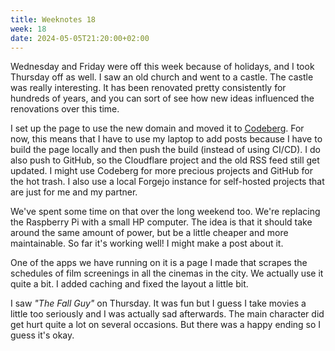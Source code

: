 ```yaml
---
title: Weeknotes 18
week: 18
date: 2024-05-05T21:20:00+02:00
---
```


Wednesday and Friday were off this week because of holidays, and I took Thursday off as well. I saw an old church and went to a castle. The castle was really interesting. It has been renovated pretty consistently for hundreds of years, and you can sort of see how new ideas influenced the renovations over this time.

I set up the page to use the new domain and moved it to [Codeberg](https://codeberg.org/). For now, this means that I have to use my laptop to add posts because I have to build the page locally and then push the build (instead of using CI/CD). I do also push to GitHub, so the Cloudflare project and the old RSS feed still get updated. I might use Codeberg for more precious projects and GitHub for the hot trash. I also use a local Forgejo instance for self-hosted projects that are just for me and my partner.

We've spent some time on that over the long weekend too. We're replacing the Raspberry Pi with a small HP computer. The idea is that it should take around the same amount of power, but be a little cheaper and more maintainable. So far it's working well! I might make a post about it.

One of the apps we have running on it is a page I made that scrapes the schedules of film screenings in all the cinemas in the city. We actually use it quite a bit. I added caching and fixed the layout a little bit.

I saw *"The Fall Guy"* on Thursday. It was fun but I guess I take movies a little too seriously and I was actually sad afterwards. The main character did get hurt quite a lot on several occasions. But there was a happy ending so I guess it's okay.
